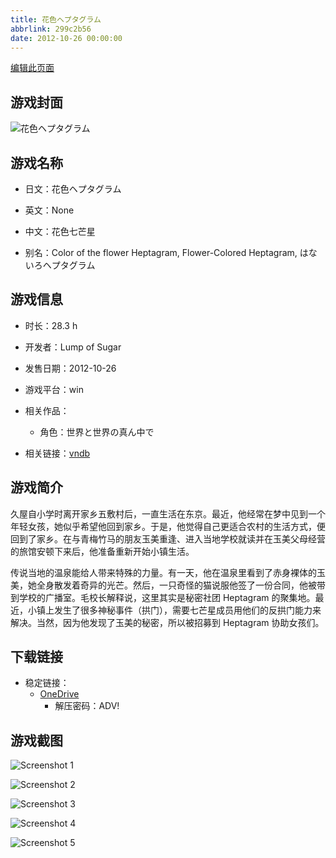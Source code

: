 ```yaml
---
title: 花色ヘプタグラム
abbrlink: 299c2b56
date: 2012-10-26 00:00:00
---
```

[编辑此页面](https://github.com/ACG-3/ADV3-source/blob/main/source/_posts/games/%E8%8A%B1%E8%89%B2%E3%83%98%E3%83%97%E3%82%BF%E3%82%B0%E3%83%A9%E3%83%A0.md)

## 游戏封面

![花色ヘプタグラム](https://pan.timero.xyz/d/onedrive/img_lib_001/%E8%8A%B1%E8%89%B2%E3%83%98%E3%83%97%E3%82%BF%E3%82%B0%E3%83%A9%E3%83%A0_cover.avif)


## 游戏名称

- 日文：花色ヘプタグラム
- 英文：None
- 中文：花色七芒星

- 别名：Color of the flower Heptagram, Flower-Colored Heptagram, はないろヘプタグラム


## 游戏信息

- 时长：28.3 h
- 开发者：Lump of Sugar
- 发售日期：2012-10-26
- 游戏平台：win
- 相关作品：
   - 角色：世界と世界の真ん中で

- 相关链接：[vndb](https://vndb.org/v10415)


## 游戏简介

久屋自小学时离开家乡五敷村后，一直生活在东京。最近，他经常在梦中见到一个年轻女孩，她似乎希望他回到家乡。于是，他觉得自己更适合农村的生活方式，便回到了家乡。在与青梅竹马的朋友玉美重逢、进入当地学校就读并在玉美父母经营的旅馆安顿下来后，他准备重新开始小镇生活。

传说当地的温泉能给人带来特殊的力量。有一天，他在温泉里看到了赤身裸体的玉美，她全身散发着奇异的光芒。然后，一只奇怪的猫说服他签了一份合同，他被带到学校的广播室。毛校长解释说，这里其实是秘密社团 Heptagram 的聚集地。最近，小镇上发生了很多神秘事件（拱门），需要七芒星成员用他们的反拱门能力来解决。当然，因为他发现了玉美的秘密，所以被招募到 Heptagram 协助女孩们。




## 下载链接

- 稳定链接：
    - [OneDrive](https://pan.timero.xyz/onedrive/adv_lib_001/%E8%8A%B1%E8%89%B2%E3%83%98%E3%83%97%E3%82%BF%E3%82%B0%E3%83%A9%E3%83%A0)
        - 解压密码：ADV!



## 游戏截图


![Screenshot 1](https://pan.timero.xyz/d/onedrive/img_lib_001/%E8%8A%B1%E8%89%B2%E3%83%98%E3%83%97%E3%82%BF%E3%82%B0%E3%83%A9%E3%83%A0_Screenshot_1.avif)

![Screenshot 2](https://pan.timero.xyz/d/onedrive/img_lib_001/%E8%8A%B1%E8%89%B2%E3%83%98%E3%83%97%E3%82%BF%E3%82%B0%E3%83%A9%E3%83%A0_Screenshot_2.avif)

![Screenshot 3](https://pan.timero.xyz/d/onedrive/img_lib_001/%E8%8A%B1%E8%89%B2%E3%83%98%E3%83%97%E3%82%BF%E3%82%B0%E3%83%A9%E3%83%A0_Screenshot_3.avif)

![Screenshot 4](https://pan.timero.xyz/d/onedrive/img_lib_001/%E8%8A%B1%E8%89%B2%E3%83%98%E3%83%97%E3%82%BF%E3%82%B0%E3%83%A9%E3%83%A0_Screenshot_4.avif)

![Screenshot 5](https://pan.timero.xyz/d/onedrive/img_lib_001/%E8%8A%B1%E8%89%B2%E3%83%98%E3%83%97%E3%82%BF%E3%82%B0%E3%83%A9%E3%83%A0_Screenshot_5.avif)

